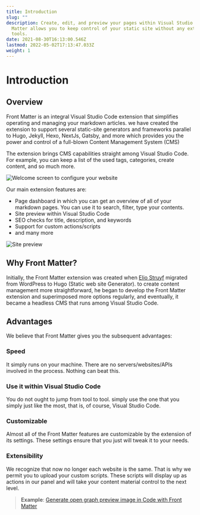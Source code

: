 ```yaml
---
title: Introduction
slug: ""
description: Create, edit, and preview your pages within Visual Studio Code/GitPod/... Front
  Matter allows you to keep control of your static site without any external
  tools.
date: 2021-08-30T16:13:00.546Z
lastmod: 2022-05-02T17:13:47.033Z
weight: 1
---
```


# Introduction

## Overview

Front Matter is an integral Visual Studio Code extension that simplifies operating and managing your markdown articles. we have created the extension to support several static-site generators and frameworks parallel to Hugo, Jekyll, Hexo, NextJs, Gatsby, and more which provides you the power and control of a full-blown Content Management System (CMS)

The extension brings CMS capabilities straight among Visual Studio Code. For example, you can keep a list of the used tags, categories, create content, and so much more.

![Welcome screen to configure your website](/releases/v7.2.0/welcome-screen-7.2.0.png)

Our main extension features are:

- Page dashboard in which you can get an overview of all of your markdown pages. You can use it to search, filter, type your contents.
- Site preview within Visual Studio Code
- SEO checks for title, description, and keywords
- Support for custom actions/scripts
- and many more

![Site preview](https://res.cloudinary.com/estruyf/image/upload/w_1256/v1631871148/frontmatter/preview-3.2.0.png)

## Why Front Matter?

Initially, the Front Matter extension was created when [Elio Struyf](https://twitter.com/eliostruyf) migrated from WordPress to Hugo (Static web site Generator). to create content management more straightforward, he began to develop the Front Matter extension and  superimposed more options regularly, and eventually, it became a headless CMS that runs among Visual Studio Code.

## Advantages

We believe that Front Matter gives you the subsequent advantages:

### Speed

It simply runs on your machine. There are no servers/websites/APIs involved in the process. Nothing can beat this.

### Use it within Visual Studio Code

You do not ought to jump from tool to tool. simply use the one that you simply just like the most, that is, of course, Visual Studio Code.

### Customizable

Almost all of the Front Matter features are customizable by the extension of its settings. These settings ensure that you just will tweak it to your needs.

### Extensibility

We recognize that now no longer each website is the same. That is why we permit you to upload your custom scripts. These scripts will display up as actions in our panel and will take your content material control to the next level. 

> **Example**: [Generate open graph preview image in Code with Front Matter](https://www.eliostruyf.com/generate-open-graph-preview-image-code-front-matter/)
